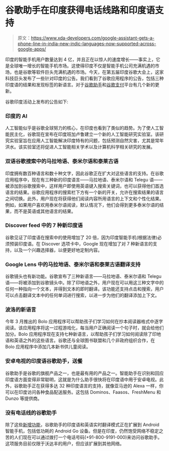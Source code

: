 # 谷歌助手在印度获得电话线路和印度语支持

> 原文：<https://www.xda-developers.com/google-assistant-gets-a-phone-line-in-india-new-indic-languages-now-supported-across-google-apps/>

印度的智能手机用户数量达到 4 亿，并且正在以惊人的速度增长——事实上，它是全球唯一增长的智能手机市场。这使得印度不仅是智能手机公司充满机遇的市场，也是谷歌等软件巨头充满机遇的市场。今天，在第五届印度谷歌大会上，这家科技巨头发布了一些针对印度的公告。我们看到了谷歌应用程序的公告，包括三种印度语的结果和发现标签的新语言。对于[谷歌助手](https://www.xda-developers.com/google-app-suggestions-lens-shortcut-search-widget-new-at-a-glance-discover-interests-podcasts-redesign-photos-sharing-assistant/)和[谷歌支付](https://www.xda-developers.com/google-pay-interface-tokenized-card-job-search-in-india/)平台有几个新的更新。

谷歌印度活动上发布的公告如下:

### 印度的 AI

人工智能似乎是谷歌全球努力的核心，在印度也看到了类似的趋势。为了使人工智能民主化，谷歌现在宣布在印度班加卢鲁建立一个新的人工智能研究实验室。该研究实验室旨在应用人工智能解决印度特有的问题，包括预测自然灾害，尤其是常年洪水。该实验室还将促进人工智能相关学术以及计算机科学相关研究的发展。

### 双语谷歌搜索中的马拉地语、泰米尔语和泰莱古语

印度拥有数百种语言和数十种文字，因此谷歌正在扩大对这些语言的支持。在谷歌应用程序中，现在有三种新的印度语言——马拉地语、泰米尔语和 Telegu 语——被添加到谷歌搜索中，这样用户即使用英语键入搜索关键词，也可以获得他们首选语言的结果。谷歌应用程序的搜索栏下方有一个新的开关，允许在搜索结果的语言之间切换。此外，用户现在将获得他们阅读内容所用语言的上下文和个性化结果。例如，如果用户喜欢用泰米尔语阅读，默认情况下，他们会得到更多泰米尔语的结果，而不是英语或其他语言的结果。

### Discover feed 中的 7 种新印度语

谷歌见证了印度语在搜索中的使用增加了 20 倍，因为印度智能手机(根据法律)必须预装印度语。在 Discover 选项卡中，Google 现在增加了对 7 种新语言的支持，以及一个兴趣选择器，以便更好地定制内容。

### Google Lens 中的马拉地语、泰米尔语和泰莱古语翻译支持

谷歌镜头也有新功能。谷歌宣布了三种新语言——马拉地语、泰米尔语和 Telegu 语——将被添加到谷歌镜头中。除了印地语之外，用户现在可以用这三种文字中的任何一种指向一个文本，并得到文本的即时翻译。该功能还支持点击和搜索，用户可以点击翻译文本中的任何单词进行搜索，以进一步为他们的翻译添加上下文。

### 波洛的新语言

今年 3 月推出的 Bolo 应用程序可以帮助孩子们学习如何在抄本阅读器格式中逐字阅读。该应用程序将这一过程游戏化，每当用户正确阅读一个句子时，就会给他们加分。Bolo 应用程序现在支持七种新语言，以帮助孩子们学习如何阅读除了印地语和英语之外的这些语言。谷歌还与全球图书联盟和几个非政府组织合作，在 Bolo 应用程序中添加几本新书供儿童阅读。

### 安卓电视的印度语谷歌助手，送餐

谷歌助手是谷歌的旗舰产品之一，也是最有用的产品之一。智能助手在识别和回应印度语方面变得非常聪明，这就是为什么助手很快将在印度语中用于安卓电视。此外，谷歌助手正在获得多达 32 种印度语言的支持，就像亚马逊的 Alexa 一样，你可以在印度访问各种食品配送服务。这包括 Dominos、Faasos、FreshMenu 和 Dunzo 等提供商。

### 没有电话线的谷歌助手

除了这些[新增功能](https://sites.google.com/pressatgoogle.com/g4in19/home?authuser=0)，谷歌助手的印度语和英语实时翻译模式正在扩展到 Android 智能手机，包括低功耗的 Android Go 设备。但是在印度，仍然饱受网络不稳定之苦的人们现在可以通过拨打一个电话号码(+91-800-9191-000)来访问谷歌助手。这项服务目前仅限于沃达丰的用户，但应该扩展到其他网络。